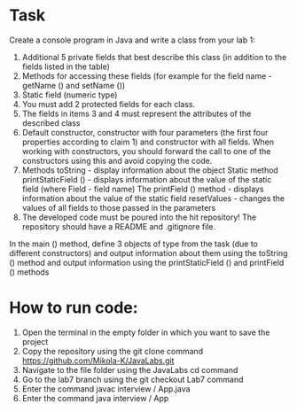 # Task
Create a console program in Java and write a class from your lab 1:
1. Additional 5 private fields that best describe this class (in addition to the fields listed in the table)
2. Methods for accessing these fields (for example for the field name - getName () and setName ())
3. Static field (numeric type)
4. You must add 2 protected fields for each class.
5. The fields in items 3 and 4 must represent the attributes of the described class
6. Default constructor, constructor with four parameters (the first four properties according to claim 1) and constructor with all fields. When working with constructors, you should forward the call to one of the constructors using this and avoid copying the code.
7. Methods
    toString - display information about the object
    Static method printStaticField () - displays information about the value of the static field (where Field - field name)
    The printField () method - displays information about the value of the static field
    resetValues ​​- changes the values ​​of all fields to those passed in the parameters
8. The developed code must be poured into the hit repository! The repository should have a README and .gitignore file.

In the main () method, define 3 objects of type from the task (due to different constructors) and output information about them using the toString () method and output information using the printStaticField () and printField () methods

# How to run code:
1. Open the terminal in the empty folder in which you want to save the project
2. Copy the repository using the git clone command https://github.com/Mikola-K/JavaLabs.git
3. Navigate to the file folder using the JavaLabs  cd command
4. Go to the lab7 branch using the git checkout Lab7  command
5. Enter the command javac interview / App.java
6. Enter the command java interview / App